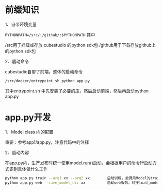 # 前缀知识

1、自带环境变量

``
PYTHONPATH=/src/:/github/:$PYTHONPATH
``
其中

/src用于挂载或存放 cubestudio 的python sdk包
/github用于下载存放github上的python sdk包

2、启动命令

cubestudio自带了前端，整体的启动命令
```bash
/src/docker/entrypoint.sh python app.py
```
其中entrypoint.sh 中先安装了必要的库，然后启动前端，然后再启动python app.py

# app.py开发

1、Model class 内的配置

重要：参考app1/app.py，注意代码中的注释

2、启动内容

在app.py内，生产发布时统一使用model.run()启动，会根据用户的命令行启动方式识别具体做什么工作

```bash
python app.py train --arg1 xx --arg2 xx        启动训练，会调用Model的train方法，该方法必须将模型文件保存到save_model_dir指定的目录下
python app.py web --save_model_dir xx          启动web服务，对接load_mode方法和inference方法
```




